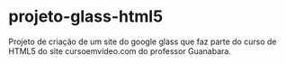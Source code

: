 # projeto-glass-html5
Projeto de criação de um site do google glass que faz parte do curso de HTML5 do site cursoemvideo.com do professor Guanabara.
